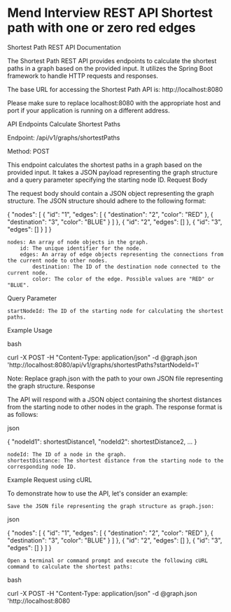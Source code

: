# Mend Interview REST API Shortest path with one or zero red edges


Shortest Path REST API Documentation

The Shortest Path REST API provides endpoints to calculate the shortest paths in a graph based on the provided input. It utilizes the Spring Boot framework to handle HTTP requests and responses.

The base URL for accessing the Shortest Path API is: http://localhost:8080

Please make sure to replace localhost:8080 with the appropriate host and port if your application is running on a different address.


API Endpoints
Calculate Shortest Paths

Endpoint: /api/v1/graphs/shortestPaths

Method: POST

This endpoint calculates the shortest paths in a graph based on the provided input. It takes a JSON payload representing the graph structure and a query parameter specifying the starting node ID.
Request Body

The request body should contain a JSON object representing the graph structure. The JSON structure should adhere to the following format:

{
  "nodes": [
    {
      "id": "1",
      "edges": [
        {
          "destination": "2",
          "color": "RED"
        },
        {
          "destination": "3",
          "color": "BLUE"
        }
      ]
    },
    {
      "id": "2",
      "edges": []
    },
    {
      "id": "3",
      "edges": []
    }
  ]
}

    nodes: An array of node objects in the graph.
        id: The unique identifier for the node.
        edges: An array of edge objects representing the connections from the current node to other nodes.
            destination: The ID of the destination node connected to the current node.
            color: The color of the edge. Possible values are "RED" or "BLUE".

Query Parameter

    startNodeId: The ID of the starting node for calculating the shortest paths.

Example Usage

bash

curl -X POST -H "Content-Type: application/json" -d @graph.json 'http://localhost:8080/api/v1/graphs/shortestPaths?startNodeId=1'

Note: Replace graph.json with the path to your own JSON file representing the graph structure.
Response

The API will respond with a JSON object containing the shortest distances from the starting node to other nodes in the graph. The response format is as follows:

json

{
  "nodeId1": shortestDistance1,
  "nodeId2": shortestDistance2,
  ...
}

    nodeId: The ID of a node in the graph.
    shortestDistance: The shortest distance from the starting node to the corresponding node ID.

Example Request using cURL

To demonstrate how to use the API, let's consider an example:

    Save the JSON file representing the graph structure as graph.json:

json

{
  "nodes": [
    {
      "id": "1",
      "edges": [
        {
          "destination": "2",
          "color": "RED"
        },
        {
          "destination": "3",
          "color": "BLUE"
        }
      ]
    },
    {
      "id": "2",
      "edges": []
    },
    {
      "id": "3",
      "edges": []
    }
  ]
}

    Open a terminal or command prompt and execute the following cURL command to calculate the shortest paths:

bash

curl -X POST -H "Content-Type: application/json" -d @graph.json 'http://localhost:8080
